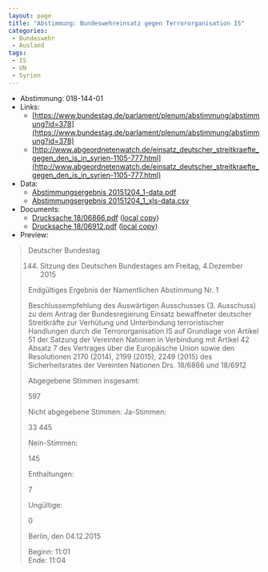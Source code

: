 ```yaml
---
layout: page
title: "Abstimmung: Bundeswehreinsatz gegen Terrororganisation IS"
categories:
 - Bundeswehr
 - Ausland
tags:
 - IS
 - UN
 - Syrien
---
```


* Abstimmung: 018-144-01
* Links: 
    * [https://www.bundestag.de/parlament/plenum/abstimmung/abstimmung?id=378](https://www.bundestag.de/parlament/plenum/abstimmung/abstimmung?id=378)
    * [http://www.abgeordnetenwatch.de/einsatz_deutscher_streitkraefte_gegen_den_is_in_syrien-1105-777.html](http://www.abgeordnetenwatch.de/einsatz_deutscher_streitkraefte_gegen_den_is_in_syrien-1105-777.html)
* Data: 
    * [Abstimmungsergebnis 20151204_1-data.pdf](/res/abstimmungsliste/20151204_1-data.pdf)
    * [Abstimmungsergebnis 20151204_1_xls-data.csv](/res/abstimmungsliste/analyses/20151204_1_xls-data.csv)
* Documents: 
    * [Drucksache 18/06866.pdf](http://dip21.bundestag.de/dip21/btd/18/068/1806866.pdf) ([local copy](/res/abstimmungsdaten/018-144-01/1806866.pdf))
    * [Drucksache 18/06912.pdf](http://dip21.bundestag.de/dip21/btd/18/069/1806912.pdf) ([local copy](/res/abstimmungsdaten/018-144-01/1806912.pdf))
* Preview: 
> Deutscher Bundestag
> 
> 144. Sitzung des Deutschen Bundestages
> am Freitag, 4.Dezember 2015
> 
> Endgültiges Ergebnis der Namentlichen Abstimmung Nr. 1
> 
> Beschlussempfehlung des Auswärtigen Ausschusses (3. Ausschuss) zu dem Antrag der
> Bundesregierung
> Einsatz bewaffneter deutscher Streitkräfte zur Verhütung und Unterbindung terroristischer
> Handlungen durch die Terrororganisation IS auf Grundlage von Artikel 51 der Satzung der
> Vereinten Nationen in Verbindung mit Artikel 42 Absatz 7 des Vertrages über die
> Europäische Union sowie den Resolutionen 2170 (2014), 2199 (2015), 2249 (2015) des
> Sicherheitsrates der Vereinten Nationen
> Drs. 18/6866 und 18/6912
> 
> Abgegebene Stimmen insgesamt:
> 
> 597
> 
> Nicht abgegebene Stimmen:
> Ja-Stimmen:
> 
> 33
> 445
> 
> Nein-Stimmen:
> 
> 145
> 
> Enthaltungen:
> 
> 7
> 
> Ungültige:
> 
> 0
> 
> Berlin, den 04.12.2015
> 
> Beginn: 11:01  
> Ende: 11:04
